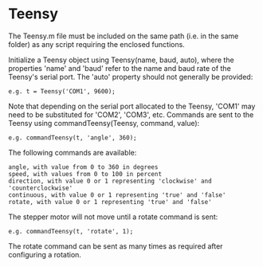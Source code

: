 # Teensy

The Teensy.m file must be included on the same path (i.e. in the same folder) as any script requiring the enclosed functions.

Initialize a Teensy object using Teensy(name, baud, auto), where the properties 'name' and 'baud' refer to the name and baud rate of the Teensy's serial port. The 'auto' property should not generally be provided:

    e.g. t = Teensy('COM1', 9600);

Note that depending on the serial port allocated to the Teensy, 'COM1' may need to be substituted for 'COM2', 'COM3', etc. Commands are sent to the Teensy using commandTeensy(Teensy, command, value):

    e.g. commandTeensy(t, 'angle', 360);

The following commands are available:

    angle, with value from 0 to 360 in degrees
    speed, with values from 0 to 100 in percent
    direction, with value 0 or 1 representing 'clockwise' and 'counterclockwise'
    continuous, with value 0 or 1 representing 'true' and 'false'
    rotate, with value 0 or 1 representing 'true' and 'false'

The stepper motor will not move until a rotate command is sent:

    e.g. commandTeensy(t, 'rotate', 1);

The rotate command can be sent as many times as required after configuring a rotation.
